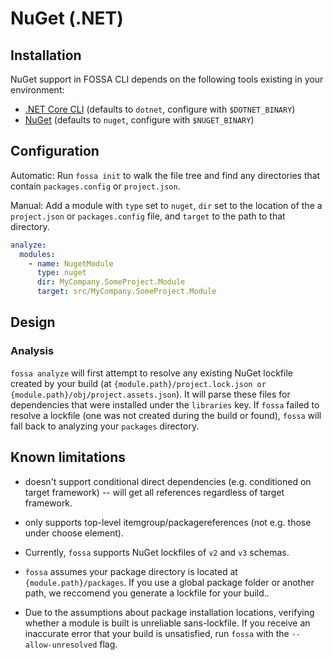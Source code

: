 # NuGet (.NET)

## Installation

NuGet support in FOSSA CLI depends on the following tools existing in your environment:

- [.NET Core CLI](https://docs.microsoft.com/en-us/dotnet/core/tools/) (defaults to `dotnet`, configure with `$DOTNET_BINARY`)
- [NuGet](https://www.nuget.org/downloads) (defaults to `nuget`, configure with `$NUGET_BINARY`)

## Configuration

Automatic: Run `fossa init` to walk the file tree and find any directories that contain `packages.config` or `project.json`.

Manual: Add a module with `type` set to `nuget`, `dir` set to the location of the a `project.json` or `packages.config` file, and `target` to the path to that directory.

```yaml
analyze:
  modules:
    - name: NugetModule
      type: nuget
      dir: MyCompany.SomeProject.Module
      target: src/MyCompany.SomeProject.Module
```

## Design

### Analysis

`fossa analyze` will first attempt to resolve any existing NuGet lockfile created by your build (at `{module.path}/project.lock.json or {module.path}/obj/project.assets.json`).  It will parse these files for dependencies that were installed under the `libraries` key.  If `fossa` failed to resolve a lockfile (one was not created during the build or found), `fossa` will fall back to analyzing your `packages` directory.

## Known limitations

- doesn't support conditional direct dependencies (e.g. conditioned on target framework) -- will get all references regardless of target framework.
- only supports top-level itemgroup/packagereferences (not e.g. those under choose element).

- Currently, `fossa` supports NuGet lockfiles of `v2` and `v3` schemas.
- `fossa` assumes your package directory is located at `{module.path}/packages`.  If you use a global package folder or another path, we reccomend you generate a lockfile for your build..
- Due to the assumptions about package installation locations, verifying whether a module is built is unreliable sans-lockfile.  If you receive an inaccurate error that your build is unsatisfied, run `fossa` with the `--allow-unresolved` flag.
